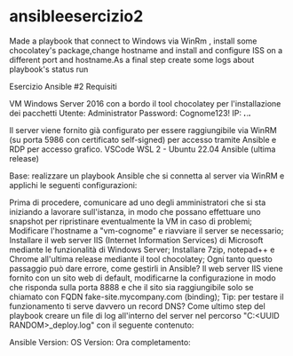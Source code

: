 # ansibleesercizio2
Made a playbook that connect to Windows via WinRm , install some chocolatey's package,change hostname and install and configure ISS on a different port and hostname.As a final step create some logs about playbook's status run

Esercizio Ansible #2
Requisiti

VM Windows Server 2016 con a bordo il tool chocolatey per l'installazione dei pacchetti
Utente: Administrator
Password: Cognome123!
IP: _____._____._____._____

Il server viene fornito già configurato per essere raggiungibile via WinRM (su porta 5986 con certificato self-signed) per accesso tramite Ansible e RDP per accesso grafico.
VSCode
WSL 2 - Ubuntu 22.04
Ansible (ultima release)


Base: realizzare un playbook Ansible che si connetta al server via WinRM e applichi le seguenti configurazioni:

Prima di procedere, comunicare ad uno degli amministratori che si sta iniziando a lavorare sull'istanza, in modo che possano effettuare uno snapshot per ripristinare eventualmente la VM in caso di problemi;
Modificare l'hostname a "vm-cognome" e riavviare il server se necessario;
Installare il web server IIS (Internet Information Services) di Microsoft mediante le funzionalità di Windows Server;
Installare 7zip, notepad++ e Chrome all'ultima release mediante il tool chocolatey;
Ogni tanto questo passaggio può dare errore, come gestirli in Ansible?
Il web server IIS viene fornito con un sito web di default, modificarne la configurazione in modo che risponda sulla porta 8888 e che il sito sia raggiungibile solo se chiamato con FQDN fake-site.mycompany.com (binding);
Tip: per testare il funzionamento ti serve davvero un record DNS?
Come ultimo step del playbook creare un file di log all'interno del server nel percorso "C:\<UUID RANDOM>_deploy.log" con il seguente contenuto:

Ansible Version: <VERSIONE DI ANSIBLE>
OS Version: <VERSIONE OS>
Ora completamento: <DATA-ORA ATTUALE>
